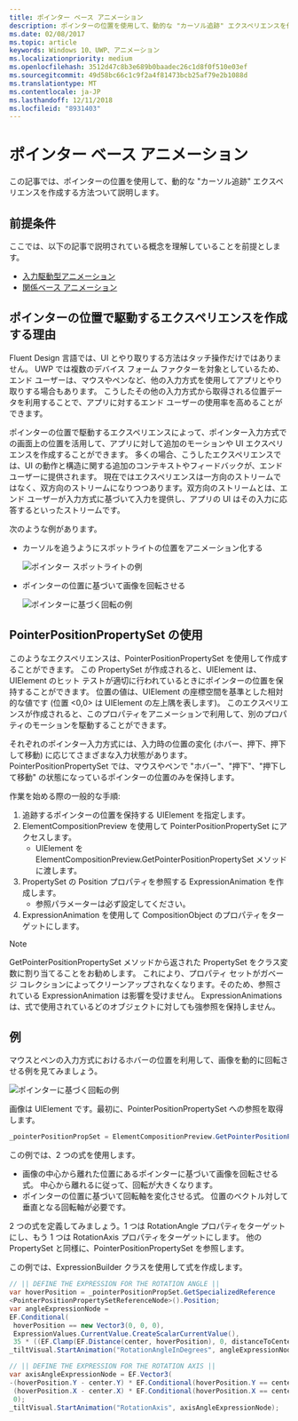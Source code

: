 ```yaml
---
title: ポインター ベース アニメーション
description: ポインターの位置を使用して、動的な "カーソル追跡" エクスペリエンスを作成する方法ついて説明します。
ms.date: 02/08/2017
ms.topic: article
keywords: Windows 10、UWP、アニメーション
ms.localizationpriority: medium
ms.openlocfilehash: 3512d47c8b3e689b0baadec26c1d8f0f510e03ef
ms.sourcegitcommit: 49d58bc66c1c9f2a4f81473bcb25af79e2b1088d
ms.translationtype: MT
ms.contentlocale: ja-JP
ms.lasthandoff: 12/11/2018
ms.locfileid: "8931403"
---
```

# <a name="pointer-based-animations"></a>ポインター ベース アニメーション

この記事では、ポインターの位置を使用して、動的な "カーソル追跡" エクスペリエンスを作成する方法ついて説明します。

## <a name="prerequisites"></a>前提条件

ここでは、以下の記事で説明されている概念を理解していることを前提とします。

- [入力駆動型アニメーション](input-driven-animations.md)
- [関係ベース アニメーション](relation-animations.md)

## <a name="why-create-pointer-position-driven-experiences"></a>ポインターの位置で駆動するエクスペリエンスを作成する理由

Fluent Design 言語では、UI とやり取りする方法はタッチ操作だけではありません。 UWP では複数のデバイス フォーム ファクターを対象としているため、エンド ユーザーは、マウスやペンなど、他の入力方式を使用してアプリとやり取りする場合もあります。 こうしたその他の入力方式から取得される位置データを利用することで、アプリに対するエンド ユーザーの使用率を高めることができます。

ポインターの位置で駆動するエクスペリエンスによって、ポインター入力方式での画面上の位置を活用して、アプリに対して追加のモーションや UI エクスペリエンスを作成することができます。 多くの場合、こうしたエクスペリエンスでは、UI の動作と構造に関する追加のコンテキストやフィードバックが、エンド ユーザーに提供されます。 現在ではエクスペリエンスは一方向のストリームではなく、双方向のストリームになりつつあります。双方向のストリームとは、エンド ユーザーが入力方式に基づいて入力を提供し、アプリの UI はその入力に応答するといったストリームです。

次のような例があります。

- カーソルを追うようにスポットライトの位置をアニメーション化する

    ![ポインター スポットライトの例](images/animation/spotlight-reveal.gif)

- ポインターの位置に基づいて画像を回転させる

    ![ポインターに基づく回転の例](images/animation/pointer-rotate.gif)

## <a name="using-pointerpositionpropertyset"></a>PointerPositionPropertySet の使用

このようなエクスペリエンスは、PointerPositionPropertySet を使用して作成することができます。 この PropertySet が作成されると、UIElement は、UIElement のヒット テストが適切に行われているときにポインターの位置を保持することができます。 位置の値は、UIElement の座標空間を基準とした相対的な値です (位置 <0,0> は UIElement の左上隅を表します)。 このエクスペリエンスが作成されると、このプロパティをアニメーションで利用して、別のプロパティのモーションを駆動することができます。

それぞれのポインター入力方式には、入力時の位置の変化 (ホバー、押下、押下して移動) に応じてさまざまな入力状態があります。 PointerPositionPropertySet では、マウスやペンで "ホバー"、"押下"、"押下して移動" の状態になっているポインターの位置のみを保持します。

作業を始める際の一般的な手順:

1. 追跡するポインターの位置を保持する UIElement を指定します。
1. ElementCompositionPreview を使用して PointerPositionPropertySet にアクセスします。
    - UIElement を ElementCompositionPreview.GetPointerPositionPropertySet メソッドに渡します。
1. PropertySet の Position プロパティを参照する ExpressionAnimation を作成します。
    - 参照パラメーターは必ず設定してください。
1. ExpressionAnimation を使用して CompositionObject のプロパティをターゲットにします。

> [!NOTE]
> GetPointerPositionPropertySet メソッドから返された PropertySet をクラス変数に割り当てることをお勧めします。 これにより、プロパティ セットがガベージ コレクションによってクリーンアップされなくなります。そのため、参照されている ExpressionAnimation は影響を受けません。 ExpressionAnimations は、式で使用されているどのオブジェクトに対しても強参照を保持しません。

## <a name="example"></a>例

マウスとペンの入力方式におけるホバーの位置を利用して、画像を動的に回転させる例を見てみましょう。

![ポインターに基づく回転の例](images/animation/pointer-rotate.gif)

画像は UIElement です。最初に、PointerPositionPropertySet への参照を取得します。

```csharp
_pointerPositionPropSet = ElementCompositionPreview.GetPointerPositionPropertySet(UIElement element);
```

この例では、2 つの式を使用します。

- 画像の中心から離れた位置にあるポインターに基づいて画像を回転させる式。 中心から離れるに従って、回転が大きくなります。
- ポインターの位置に基づいて回転軸を変化させる式。 位置のベクトル対して垂直となる回転軸が必要です。

2 つの式を定義してみましょう。1 つは RotationAngle プロパティをターゲットにし、もう 1 つは RotationAxis プロパティをターゲットにします。 他の PropertySet と同様に、PointerPositionPropertySet を参照します。

この例では、ExpressionBuilder クラスを使用して式を作成します。

```csharp
// || DEFINE THE EXPRESSION FOR THE ROTATION ANGLE ||
var hoverPosition = _pointerPositionPropSet.GetSpecializedReference
<PointerPositionPropertySetReferenceNode>().Position;
var angleExpressionNode =
EF.Conditional(
 hoverPosition == new Vector3(0, 0, 0),
 ExpressionValues.CurrentValue.CreateScalarCurrentValue(),
 35 * ((EF.Clamp(EF.Distance(center, hoverPosition), 0, distanceToCenter) % distanceToCenter) / distanceToCenter));
_tiltVisual.StartAnimation("RotationAngleInDegrees", angleExpressionNode);

// || DEFINE THE EXPRESSION FOR THE ROTATION AXIS ||
var axisAngleExpressionNode = EF.Vector3(
-(hoverPosition.Y - center.Y) * EF.Conditional(hoverPosition.Y == center.Y, 0, 1),
 (hoverPosition.X - center.X) * EF.Conditional(hoverPosition.X == center.X, 0, 1),
 0);
_tiltVisual.StartAnimation("RotationAxis", axisAngleExpressionNode);
```